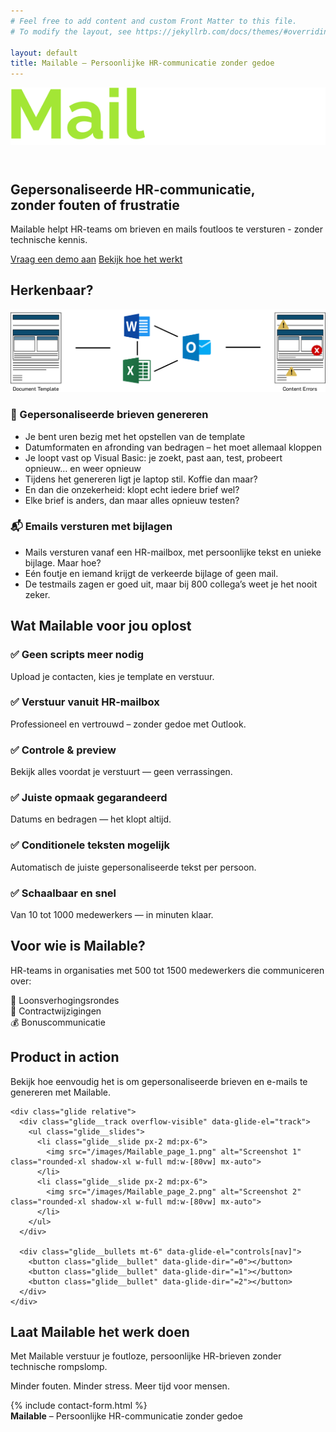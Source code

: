```yaml
---
# Feel free to add content and custom Front Matter to this file.
# To modify the layout, see https://jekyllrb.com/docs/themes/#overriding-theme-defaults

layout: default
title: Mailable – Persoonlijke HR-communicatie zonder gedoe
---
```



<!-- Header met logo -->
<header class="sticky top-0 z-50 bg-slate-900 text-white py-4 px-6 shadow-xl">
  <div class="max-w-7xl mx-auto flex items-center justify-between">
    <a href="/" class="flex items-center space-x-2">
      <img src="/images/mailable.svg" alt="Mailable" class="h-8 w-auto" />
    </a>
  </div>
</header>

<!-- Hero Section -->
<section class="bg-gradient-to-r from-sky-900 to-slate-800 text-white py-28 px-6 text-center">
  <h1 class="text-4xl md:text-6xl font-extrabold mb-6 leading-tight">Gepersonaliseerde HR-communicatie,<br><span class="text-lime-400">zonder fouten of frustratie</span></h1>
  <p class="text-xl md:text-2xl mb-10 max-w-2xl mx-auto">
    Mailable helpt HR-teams om brieven en mails foutloos te versturen - zonder technische kennis.
  </p>
  <div class="flex flex-col sm:flex-row justify-center gap-4">
    <a href="#cta" class="bg-lime-400 text-slate-900 font-semibold py-4 px-8 rounded-full shadow-lg hover:bg-lime-300 transition">Vraag een demo aan</a>
    <a href="#hoe-werkt-het" class="border border-white py-4 px-8 rounded-full hover:bg-white hover:text-slate-900 transition">Bekijk hoe het werkt</a>
  </div>
</section>

<!-- Frustraties Section -->
<section class="bg-white py-24 px-6" id="hoe-werkt-het">
  <div class="max-w-6xl mx-auto">
    <h2 class="text-4xl font-bold text-center mb-16 text-slate-800">Herkenbaar?</h2>
    <div class="mb-16">
      <img src="/images/problem-flow.svg" alt="Mailable" class="mx-auto w-full md:w-[80vw] max-w-4xl" />
    </div>
    <div class="grid md:grid-cols-2 gap-16">
      <div class="bg-slate-50 p-8 rounded-2xl shadow-md">
        <h3 class="text-2xl font-semibold mb-6 text-slate-900">📄 Gepersonaliseerde brieven genereren</h3>
        <ul class="list-disc list-inside space-y-3 text-slate-700 text-lg">
          <li>Je bent uren bezig met het opstellen van de template</li>
          <li>Datumformaten en afronding van bedragen – het moet allemaal kloppen</li>
          <li>Je loopt vast op Visual Basic: je zoekt, past aan, test, probeert opnieuw… en weer opnieuw</li>
          <li>Tijdens het genereren ligt je laptop stil. Koffie dan maar?</li>
          <li>En dan die onzekerheid: klopt echt iedere brief wel?</li>
          <li>Elke brief is anders, dan maar alles opnieuw testen?</li>
        </ul>
      </div>
      <div class="bg-slate-50 p-8 rounded-2xl shadow-md">
        <h3 class="text-2xl font-semibold mb-6 text-slate-900">📬 Emails versturen met bijlagen</h3>
        <ul class="list-disc list-inside space-y-3 text-slate-700 text-lg">
          <li>Mails versturen vanaf een HR-mailbox, met persoonlijke tekst en unieke bijlage. Maar hoe?</li>
          <li>Eén foutje en iemand krijgt de verkeerde bijlage of geen mail.</li>
          <li>De testmails zagen er goed uit, maar bij 800 collega’s weet je het nooit zeker.</li>
        </ul>
      </div>
    </div>
  </div>
</section>

<!-- Oplossing Section -->
<section class="bg-gradient-to-b from-white to-slate-50 py-24 px-6">
  <div class="max-w-7xl mx-auto text-center">
    <h2 class="text-4xl font-bold mb-16 text-slate-800">Wat Mailable voor jou oplost</h2>
    <div class="grid md:grid-cols-3 gap-10 text-left">
      <div class="bg-white p-8 rounded-2xl shadow-xl hover:shadow-2xl transition">
        <h3 class="font-bold text-xl mb-2 text-slate-900">✅ Geen scripts meer nodig</h3>
        <p class="text-slate-600">Upload je contacten, kies je template en verstuur.</p>
      </div>
      <div class="bg-white p-8 rounded-2xl shadow-xl hover:shadow-2xl transition">
        <h3 class="font-bold text-xl mb-2 text-slate-900">✅ Verstuur vanuit HR-mailbox</h3>
        <p class="text-slate-600">Professioneel en vertrouwd – zonder gedoe met Outlook.</p>
      </div>
      <div class="bg-white p-8 rounded-2xl shadow-xl hover:shadow-2xl transition">
        <h3 class="font-bold text-xl mb-2 text-slate-900">✅ Controle & preview</h3>
        <p class="text-slate-600">Bekijk alles voordat je verstuurt — geen verrassingen.</p>
      </div>
      <div class="bg-white p-8 rounded-2xl shadow-xl hover:shadow-2xl transition">
        <h3 class="font-bold text-xl mb-2 text-slate-900">✅ Juiste opmaak gegarandeerd</h3>
        <p class="text-slate-600">Datums en bedragen — het klopt altijd.</p>
      </div>
      <div class="bg-white p-8 rounded-2xl shadow-xl hover:shadow-2xl transition">
        <h3 class="font-bold text-xl mb-2 text-slate-900">✅ Conditionele teksten mogelijk</h3>
        <p class="text-slate-600">Automatisch de juiste gepersonaliseerde tekst per persoon.</p>
      </div>
      <div class="bg-white p-8 rounded-2xl shadow-xl hover:shadow-2xl transition">
        <h3 class="font-bold text-xl mb-2 text-slate-900">✅ Schaalbaar en snel</h3>
        <p class="text-slate-600">Van 10 tot 1000 medewerkers — in minuten klaar.</p>
      </div>
    </div>
  </div>
</section>

<!-- Doelgroep Section -->
<section class="bg-white py-24 px-6">
  <div class="max-w-5xl mx-auto text-center">
    <h2 class="text-4xl font-bold mb-10 text-slate-800">Voor wie is Mailable?</h2>
    <p class="mb-6 text-slate-700 text-lg">HR-teams in organisaties met 500 tot 1500 medewerkers die communiceren over:</p>
    <div class="grid md:grid-cols-3 gap-6 mt-10">
      <div class="p-6 bg-sky-50 rounded-xl shadow">👥 Loonsverhogingsrondes</div>
      <div class="p-6 bg-sky-50 rounded-xl shadow">📜 Contractwijzigingen</div>
      <div class="p-6 bg-sky-50 rounded-xl shadow">💰 Bonuscommunicatie</div>
    </div>
  </div>
</section>

<!-- Screenshots sectie-->
<section class="bg-white py-16 px-4 md:px-12">
  <div class="max-w-7xl mx-auto text-center">
    <h2 class="text-3xl md:text-4xl font-heading font-semibold mb-6">Product in action</h2>
    <p class="text-gray-600 mb-10">Bekijk hoe eenvoudig het is om gepersonaliseerde brieven en e-mails te genereren met Mailable.</p>

    <div class="glide relative">
      <div class="glide__track overflow-visible" data-glide-el="track">
        <ul class="glide__slides">
          <li class="glide__slide px-2 md:px-6">
            <img src="/images/Mailable_page_1.png" alt="Screenshot 1" class="rounded-xl shadow-xl w-full md:w-[80vw] mx-auto">
          </li>
          <li class="glide__slide px-2 md:px-6">
            <img src="/images/Mailable_page_2.png" alt="Screenshot 2" class="rounded-xl shadow-xl w-full md:w-[80vw] mx-auto">
          </li>
        </ul>
      </div>

      <div class="glide__bullets mt-6" data-glide-el="controls[nav]">
        <button class="glide__bullet" data-glide-dir="=0"></button>
        <button class="glide__bullet" data-glide-dir="=1"></button>
        <button class="glide__bullet" data-glide-dir="=2"></button>
      </div>
    </div>
  </div>
</section>

<script>
  document.addEventListener('DOMContentLoaded', function () {
    new Glide('.glide', {
      type: 'carousel',
      perView: 1.4, // Show 1 full + part of next
      focusAt: 'center',
      gap: 32,
      breakpoints: {
        768: {
          perView: 1.05
        }
      }
    }).mount();
  });
</script>

<!-- CTA Section -->
<section class="bg-sky-900 text-white py-28 px-6 text-center" id="cta">
  <h2 class="text-4xl font-bold mb-6">Laat Mailable het werk doen</h2>
  <p class="mb-8 text-xl max-w-2xl mx-auto">
    Met Mailable verstuur je foutloze, persoonlijke HR-brieven zonder technische rompslomp.
  </p>
  <p class="mb-8 text-xl max-w-2xl mx-auto">
    Minder fouten. Minder stress. Meer tijd voor mensen.
  </p>
  {% include contact-form.html %}
</section>

<!-- Footer -->
<footer class="bg-slate-800 py-12 px-6 text-slate-300">
  <div class="max-w-6xl mx-auto flex flex-col md:flex-row justify-between items-center text-center md:text-left">
    <div class="mb-6 md:mb-0">
      <strong class="text-white">Mailable</strong> – Persoonlijke HR-communicatie zonder gedoe
    </div>
  </div>
</footer>
